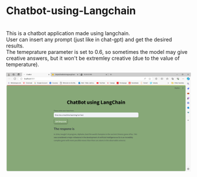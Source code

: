 # Chatbot-using-Langchain
<br />
This is a chatbot application made using langchain. <br />
User can insert any prompt (just like in chat-gpt) and get the desired results. <br />
The temeprature parameter is set to 0.6, so sometimes the model may give creative answers, but it won't be extremley creative (due to the value of temperature). <br />


![Demo Image](/Demo_Image.PNG)